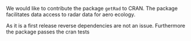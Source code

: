 We would like to contribute the package `getRad` to CRAN. The package facilitates data access to radar data for aero ecology. 

As it is a first release reverse dependencies are not an issue. Furthermore the package passes the cran tests

